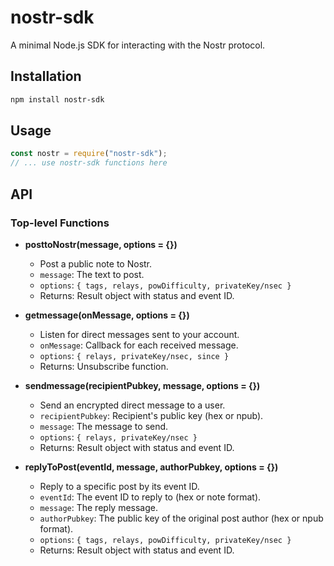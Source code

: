 # nostr-sdk

A minimal Node.js SDK for interacting with the Nostr protocol.

## Installation

```bash
npm install nostr-sdk
```

## Usage

```js
const nostr = require("nostr-sdk");
// ... use nostr-sdk functions here
```

## API

### Top-level Functions

- **posttoNostr(message, options = {})**

  - Post a public note to Nostr.
  - `message`: The text to post.
  - `options`: `{ tags, relays, powDifficulty, privateKey/nsec }`
  - Returns: Result object with status and event ID.

- **getmessage(onMessage, options = {})**

  - Listen for direct messages sent to your account.
  - `onMessage`: Callback for each received message.
  - `options`: `{ relays, privateKey/nsec, since }`
  - Returns: Unsubscribe function.

- **sendmessage(recipientPubkey, message, options = {})**
  - Send an encrypted direct message to a user.
  - `recipientPubkey`: Recipient's public key (hex or npub).
  - `message`: The message to send.
  - `options`: `{ relays, privateKey/nsec }`
  - Returns: Result object with status and event ID.

- **replyToPost(eventId, message, authorPubkey, options = {})**
  - Reply to a specific post by its event ID.
  - `eventId`: The event ID to reply to (hex or note format).
  - `message`: The reply message.
  - `authorPubkey`: The public key of the original post author (hex or npub format).
  - `options`: `{ tags, relays, powDifficulty, privateKey/nsec }`
  - Returns: Result object with status and event ID.
